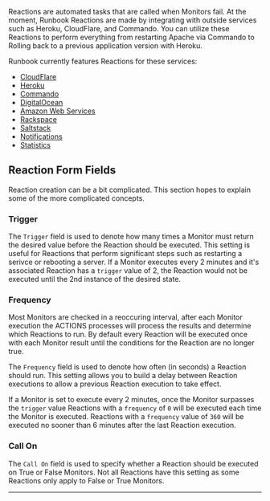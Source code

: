 Reactions are automated tasks that are called when Monitors fail. At the moment, Runbook Reactions are made by integrating with outside services such as Heroku, CloudFlare, and Commando. You can utilize these Reactions to perform everything from restarting Apache via Commando to Rolling back to a previous application version with Heroku.

Runbook currently features Reactions for these services:

* [CloudFlare](cloudflare.md)
* [Heroku](heroku.md)
* [Commando](commando.md)
* [DigitalOcean](digitalocean.md)
* [Amazon Web Services](aws.md)
* [Rackspace](rackspace.md)
* [Saltstack](saltstack.md)
* [Notifications](notifications.md)
* [Statistics](statistics.md)

## Reaction Form Fields

Reaction creation can be a bit complicated. This section hopes to explain some of the more complicated concepts.

### Trigger

The `Trigger` field is used to denote how many times a Monitor must return the desired value before the Reaction should be executed. This setting is useful for Reactions that perform significant steps such as restarting a serivce or rebooting a server. If a Monitor executes every 2 minutes and it's associated Reaction has a `trigger` value of 2, the Reaction would not be executed until the 2nd instance of the desired state. 

### Frequency

Most Monitors are checked in a reoccuring interval, after each Monitor execution the ACTIONS processes will process the results and determine which Reactions to run. By default every Reaction will be executed once with each Monitor result until the conditions for the Reaction are no longer true. 

The `Frequency` field is used to denote how often (in seconds) a Reaction should run. This setting allows you to build a delay between Reaction executions to allow a previous Reaction execution to take effect.

If a Monitor is set to execute every 2 minutes, once the Monitor surpasses the `trigger` value Reactions with a `frequency` of `0` will be executed each time the Monitor is executed. Reactions with a `frequency` value of `360` will be executed no sooner than 6 minutes after the last Reaction execution.

### Call On

The `Call On` field is used to specify whether a Reaction should be executed on True or False Monitors. Not all Reactions have this setting as some Reactions only apply to False or True Monitors.

---
